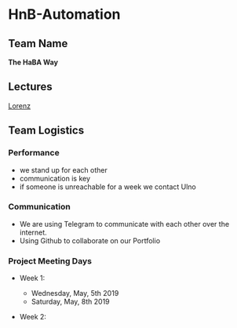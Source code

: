 # HnB-Automation

## Team Name
**The HaBA Way**

## Lectures
[Lorenz](https://github.com/AdaLollA/HnB-Automation/tree/develop/1%20-%20Lecture/Lecture%20Lorenz)

## Team Logistics

### Performance
- we stand up for each other
- communication is key
- if someone is unreachable for a week we contact Ulno

### Communication
- We are using Telegram to communicate with each other over the internet.
- Using Github to collaborate on our Portfolio


### Project Meeting Days
- Week 1:
	-  Wednesday, May, 5th 2019
	-  Saturday, May, 8th 2019

- Week 2:
	